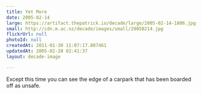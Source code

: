 ```yaml
---
title: Yet More
date: 2005-02-14
large: https://artifact.thepatrick.io/decade/large/2005-02-14-1806.jpg
small: http://cdn.m.ac.nz/decade/images/small/20050214.jpg
flickrUrl: null
photoId: null
createdAt: 2011-01-30 11:07:17.807461
updatedAt: 2005-02-20 02:41:37
layout: decade-image

---
```

Except this time you can see the edge of a carpark that has been boarded off as unsafe. 
